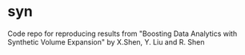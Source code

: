 # syn
Code repo for reproducing results from "Boosting Data Analytics with Synthetic Volume Expansion" by X.Shen, Y. Liu and R. Shen
